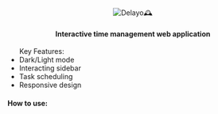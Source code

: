 <div align="center">
  
![Delayo🕰️](https://github.com/DanieliusRyliskis/Delayo/assets/149377426/30b69cc5-8b18-400f-a547-35ad1c61e4d6)
</div>
<h4 align="center">Interactive time management web application</h4>
<ul>Key Features:
<li>Dark/Light mode</li>
<li>Interacting sidebar</li>
<li>Task scheduling</li>
<li>Responsive design</li>
</ul>
<h4>How to use:</h4>
